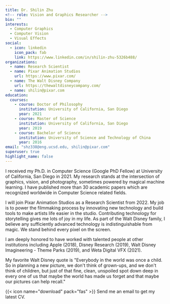 ```yaml
---
title: Dr. Shilin Zhu
<!-- role: Vision and Graphics Researcher -->
bio: ""
interests:
  - Computer Graphics
  - Computer Vision
  - Visual Effects
social:
  - icon: linkedin
    icon_pack: fab
    link: https://www.linkedin.com/in/shilin-zhu-5326b488/
organizations:
  - name: Research Scientist
  - name: Pixar Animation Studios
    url: https://www.pixar.com/
  - name: The Walt Disney Company
    url: https://thewaltdisneycompany.com/
  - name: shilin@pixar.com
education:
  courses:
    - course: Doctor of Philosophy
      institution: University of California, San Diego
      year: 2021
    - course: Master of Science
      institution: University of California, San Diego
      year: 2019
    - course: Bachelor of Science
      institution: University of Science and Technology of China
      year: 2016
email: "shz338@eng.ucsd.edu, shilin@pixar.com"
superuser: true
highlight_name: false
---
```

I received my Ph.D. in Computer Science (Google PhD Fellow) at University of California, San Diego in 2021. My research stands at the intersection of graphics, vision, and photography, sometimes powered by magical machine learning. I have published more than 30 academic papers which are recognized worldwide in Computer Science related fields.

I will join Pixar Animation Studios as a Research Scientist from 2022. My job is to power the filmmaking process by innovating new technology and build tools to make artists life easier in the studio. Contributing technology for storytelling gives me lots of joy in my life. As part of the Walt Disney family, I believe any sufficiently advanced technology is indistinguishable from magic. We stand behind every pixel on the screen.

I am deeply honored to have worked with talented people at other institutions including Apple (2018), Disney Research (2019), Walt Disney Imagineering - Theme Parks (2019), and Weta Digital VFX (2021).

My favorite Walt Disney quote is "Everybody in the world was once a child. So in planning a new picture, we don't think of grown-ups, and we don't think of children, but just of that fine, clean, unspoiled spot down deep in every one of us that maybe the world has made us forget and that maybe our pictures can help recall."

{{< icon name="download" pack="fas" >}} Send me an email to get my latest CV. <!-- Download my {{< staticref "uploads/Shilin_CV.pdf" "newtab" >}}CV{{< /staticref >}}. -->